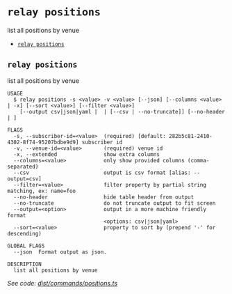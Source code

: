 `relay positions`
=================

list all positions by venue

* [`relay positions`](#relay-positions)

## `relay positions`

list all positions by venue

```
USAGE
  $ relay positions -s <value> -v <value> [--json] [--columns <value> | -x] [--sort <value>] [--filter <value>]
    [--output csv|json|yaml |  | [--csv | --no-truncate]] [--no-header | ]

FLAGS
  -s, --subscriber-id=<value>  (required) [default: 282b5c81-2410-4302-8f74-95207bdbe9d9] subscriber id
  -v, --venue-id=<value>       (required) venue id
  -x, --extended               show extra columns
  --columns=<value>            only show provided columns (comma-separated)
  --csv                        output is csv format [alias: --output=csv]
  --filter=<value>             filter property by partial string matching, ex: name=foo
  --no-header                  hide table header from output
  --no-truncate                do not truncate output to fit screen
  --output=<option>            output in a more machine friendly format
                               <options: csv|json|yaml>
  --sort=<value>               property to sort by (prepend '-' for descending)

GLOBAL FLAGS
  --json  Format output as json.

DESCRIPTION
  list all positions by venue
```

_See code: [dist/commands/positions.ts](https://github.com/relaypro/relay-cli/blob/v1.3.0/dist/commands/positions.ts)_
